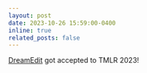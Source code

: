 ```yaml
---
layout: post
date: 2023-10-26 15:59:00-0400
inline: true
related_posts: false
---
```


[DreamEdit](https://dreameditbenchteam.github.io/) got accepted to TMLR 2023!
